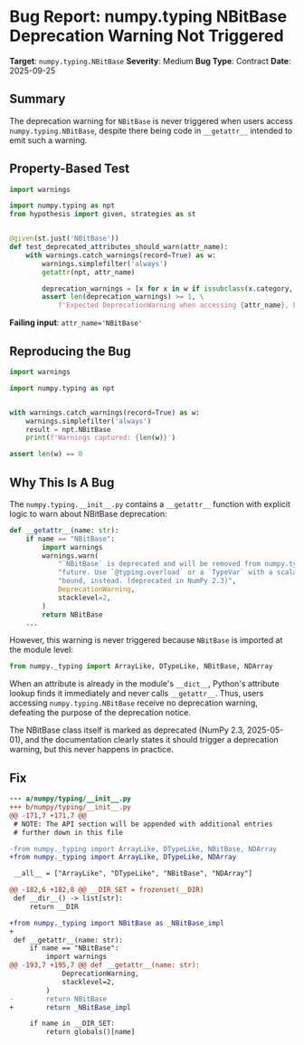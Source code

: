 # Bug Report: numpy.typing NBitBase Deprecation Warning Not Triggered

**Target**: `numpy.typing.NBitBase`
**Severity**: Medium
**Bug Type**: Contract
**Date**: 2025-09-25

## Summary

The deprecation warning for `NBitBase` is never triggered when users access `numpy.typing.NBitBase`, despite there being code in `__getattr__` intended to emit such a warning.

## Property-Based Test

```python
import warnings

import numpy.typing as npt
from hypothesis import given, strategies as st


@given(st.just('NBitBase'))
def test_deprecated_attributes_should_warn(attr_name):
    with warnings.catch_warnings(record=True) as w:
        warnings.simplefilter('always')
        getattr(npt, attr_name)

        deprecation_warnings = [x for x in w if issubclass(x.category, DeprecationWarning)]
        assert len(deprecation_warnings) >= 1, \
            f'Expected DeprecationWarning when accessing {attr_name}, but got {len(deprecation_warnings)} warnings'
```

**Failing input**: `attr_name='NBitBase'`

## Reproducing the Bug

```python
import warnings

import numpy.typing as npt


with warnings.catch_warnings(record=True) as w:
    warnings.simplefilter('always')
    result = npt.NBitBase
    print(f'Warnings captured: {len(w)}')

assert len(w) == 0
```

## Why This Is A Bug

The `numpy.typing.__init__.py` contains a `__getattr__` function with explicit logic to warn about NBitBase deprecation:

```python
def __getattr__(name: str):
    if name == "NBitBase":
        import warnings
        warnings.warn(
            "`NBitBase` is deprecated and will be removed from numpy.typing in the "
            "future. Use `@typing.overload` or a `TypeVar` with a scalar-type as upper "
            "bound, instead. (deprecated in NumPy 2.3)",
            DeprecationWarning,
            stacklevel=2,
        )
        return NBitBase
    ...
```

However, this warning is never triggered because `NBitBase` is imported at the module level:

```python
from numpy._typing import ArrayLike, DTypeLike, NBitBase, NDArray
```

When an attribute is already in the module's `__dict__`, Python's attribute lookup finds it immediately and never calls `__getattr__`. Thus, users accessing `numpy.typing.NBitBase` receive no deprecation warning, defeating the purpose of the deprecation notice.

The NBitBase class itself is marked as deprecated (NumPy 2.3, 2025-05-01), and the documentation clearly states it should trigger a deprecation warning, but this never happens in practice.

## Fix

```diff
--- a/numpy/typing/__init__.py
+++ b/numpy/typing/__init__.py
@@ -171,7 +171,7 @@
 # NOTE: The API section will be appended with additional entries
 # further down in this file

-from numpy._typing import ArrayLike, DTypeLike, NBitBase, NDArray
+from numpy._typing import ArrayLike, DTypeLike, NDArray

 __all__ = ["ArrayLike", "DTypeLike", "NBitBase", "NDArray"]

@@ -182,6 +182,8 @@ __DIR_SET = frozenset(__DIR)
 def __dir__() -> list[str]:
     return __DIR

+from numpy._typing import NBitBase as _NBitBase_impl
+
 def __getattr__(name: str):
     if name == "NBitBase":
         import warnings
@@ -193,7 +195,7 @@ def __getattr__(name: str):
             DeprecationWarning,
             stacklevel=2,
         )
-        return NBitBase
+        return _NBitBase_impl

     if name in __DIR_SET:
         return globals()[name]
```